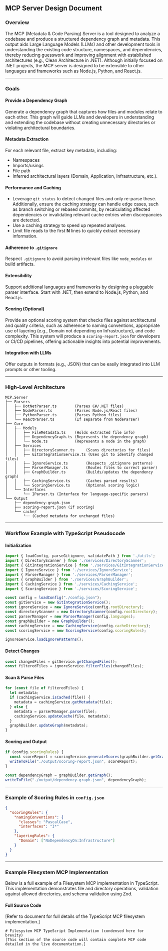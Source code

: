 
## MCP Server Design Document

### Overview

The MCP (Metadata & Code Parsing) Server is a tool designed to analyze a codebase and produce a structured dependency graph and metadata. This output aids Large Language Models (LLMs) and other development tools in understanding the existing code structure, namespaces, and dependencies, thereby reducing guesswork and improving alignment with established architectures (e.g., Clean Architecture in .NET). Although initially focused on .NET projects, the MCP server is designed to be extensible to other languages and frameworks such as Node.js, Python, and React.js.

---

### Goals

#### Provide a Dependency Graph

Generate a dependency graph that captures how files and modules relate to each other. This graph will guide LLMs and developers in understanding and extending the codebase without creating unnecessary directories or violating architectural boundaries.

#### Metadata Extraction

For each relevant file, extract key metadata, including:

- Namespaces
- Imports/usings
- File path
- Inferred architectural layers (Domain, Application, Infrastructure, etc.).

#### Performance and Caching

- Leverage `git status` to detect changed files and only re-parse these. Additionally, ensure the caching strategy can handle edge cases, such as branch switching or rebased commits, by recalculating affected dependencies or invalidating relevant cache entries when discrepancies are detected.
- Use a caching strategy to speed up repeated analyses.
- Limit file reads to the first **N** lines to quickly extract necessary information.

#### Adherence to `.gitignore`

Respect `.gitignore` to avoid parsing irrelevant files like `node_modules` or build artifacts.

#### Extensibility

Support additional languages and frameworks by designing a pluggable parser interface. Start with .NET, then extend to Node.js, Python, and React.js.

#### Scoring (Optional)

Provide an optional scoring system that checks files against architectural and quality criteria, such as adherence to naming conventions, appropriate use of layering (e.g., Domain not depending on Infrastructure), and code complexity. This system will produce a `scoring-report.json` for developers or CI/CD pipelines, offering actionable insights into potential improvements.

#### Integration with LLMs

Offer outputs in formats (e.g., JSON) that can be easily integrated into LLM prompts or other tooling.

---

### High-Level Architecture

```
MCP.Server
├── Parsers
│   ├── DotNetParser.ts        (Parses C#/.NET files)
│   ├── NodeParser.ts          (Parses Node.js/React files)
│   ├── PythonParser.ts        (Parses Python files)
│   └── ReactParser.ts         (If separate from NodeParser)
├── Core
│   ├── Models
│   │   ├── FileMetadata.ts    (Holds extracted file info)
│   │   ├── DependencyGraph.ts (Represents the dependency graph)
│   │   └── Node.ts            (Represents a node in the graph)
│   ├── Services
│   │   ├── DirectoryScanner.ts     (Scans directories for files)
│   │   ├── GitIntegrationService.ts (Uses git to identify changed files)
│   │   ├── IgnoreService.ts        (Respects .gitignore patterns)
│   │   ├── ParserManager.ts        (Routes files to correct parser)
│   │   ├── GraphBuilder.ts         (Builds/updates the dependency graph)
│   │   ├── CachingService.ts       (Caches parsed results)
│   │   └── ScoringService.ts       (Optional scoring logic)
│   └── Interfaces
│       └── IParser.ts (Interface for language-specific parsers)
└── Output
    ├── dependency-graph.json
    ├── scoring-report.json (if scoring)
    └── cache/
        └── (Cached metadata for unchanged files)
```

---

### Workflow Example with TypeScript Pseudocode

#### Initialization

```typescript
import { loadConfig, parseGitignore, validatePath } from './utils';
import { DirectoryScanner } from './services/DirectoryScanner';
import { GitIntegrationService } from './services/GitIntegrationService';
import { IgnoreService } from './services/IgnoreService';
import { ParserManager } from './services/ParserManager';
import { GraphBuilder } from './services/GraphBuilder';
import { CachingService } from './services/CachingService';
import { ScoringService } from './services/ScoringService';

const config = loadConfig("./config.json");
const gitService = new GitIntegrationService();
const ignoreService = new IgnoreService(config.rootDirectory);
const directoryScanner = new DirectoryScanner(config.rootDirectory);
const parserManager = new ParserManager(config.languages);
const graphBuilder = new GraphBuilder();
const cachingService = new CachingService(config.cacheDirectory);
const scoringService = new ScoringService(config.scoringRules);

ignoreService.loadIgnorePatterns();
```

#### Detect Changes

```typescript
const changedFiles = gitService.getChangedFiles();
const filteredFiles = ignoreService.filterFiles(changedFiles);
```

#### Scan & Parse Files

```typescript
for (const file of filteredFiles) {
  let metadata;
  if (cachingService.isCached(file)) {
    metadata = cachingService.getMetadata(file);
  } else {
    metadata = parserManager.parse(file);
    cachingService.updateCache(file, metadata);
  }
  graphBuilder.updateGraph(metadata);
}
```

#### Scoring and Output

```typescript
if (config.scoringRules) {
  const scoreReport = scoringService.generateScores(graphBuilder.getGraph());
  writeToFile("./output/scoring-report.json", scoreReport);
}

const dependencyGraph = graphBuilder.getGraph();
writeToFile("./output/dependency-graph.json", dependencyGraph);
```

---

### Example of Scoring Rules in `config.json`

```json
{
  "scoringRules": {
    "namingConventions": {
      "classes": "PascalCase",
      "interfaces": "I*"
    },
    "layeringRules": {
      "Domain": ["NoDependencyOn:Infrastructure"]
    }
  }
}
```

---

### Example Filesystem MCP Implementation

Below is a full example of a Filesystem MCP implementation in TypeScript. This implementation demonstrates file and directory operations, validation against allowed directories, and schema validation using Zod.

#### Full Source Code

[Refer to document for full details of the TypeScript MCP filesystem implementation.]

```
# Filesystem MCP TypeScript Implementation (condensed here for brevity)
[This section of the source code will contain complete MCP code detailed in the live documentation.]
```
